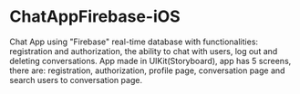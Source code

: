 # ChatAppFirebase-iOS
Chat App using "Firebase" real-time database with functionalities: registration and authorization, the ability to chat with users, log out and deleting conversations. App made in UIKit(Storyboard), app has 5 screens, there are: registration, authorization, profile page, conversation page and search users to conversation page.



